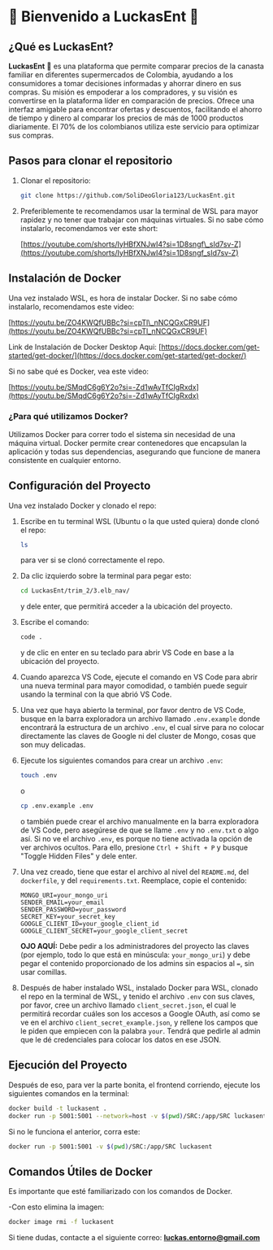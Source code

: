 # 🎉 Bienvenido a LuckasEnt 🎉

## ¿Qué es LuckasEnt?

**LuckasEnt** 🚀 es una plataforma que permite comparar precios de la canasta familiar en diferentes supermercados de Colombia, ayudando a los consumidores a tomar decisiones informadas y ahorrar dinero en sus compras. Su misión es empoderar a los compradores, y su visión es convertirse en la plataforma líder en comparación de precios. Ofrece una interfaz amigable para encontrar ofertas y descuentos, facilitando el ahorro de tiempo y dinero al comparar los precios de más de 1000 productos diariamente. El 70% de los colombianos utiliza este servicio para optimizar sus compras.

## Pasos para clonar el repositorio

1.  Clonar el repositorio:

    ```bash
    git clone https://github.com/SoliDeoGloria123/LuckasEnt.git
    ```
2.  Preferiblemente te recomendamos usar la terminal de WSL para mayor rapidez y no tener que trabajar con máquinas virtuales. Si no sabe cómo instalarlo, recomendamos ver este short:

    [https://youtube.com/shorts/IyHBfXNJwI4?si=1D8sngf\_sId7sv-Z](https://youtube.com/shorts/IyHBfXNJwI4?si=1D8sngf_sId7sv-Z)

## Instalación de Docker

Una vez instalado WSL, es hora de instalar Docker. Si no sabe cómo instalarlo, recomendamos este video:

[https://youtu.be/ZO4KWQfUBBc?si=cpTl\_nNCQGxCR9UF](https://youtu.be/ZO4KWQfUBBc?si=cpTl_nNCQGxCR9UF)

Link de Instalación de Docker Desktop Aqui:
[https://docs.docker.com/get-started/get-docker/](https://docs.docker.com/get-started/get-docker/)

Si no sabe qué es Docker, vea este video:

[https://youtu.be/SMqdC6g6Y2o?si=-Zd1wAyTfCIgRxdx](https://youtu.be/SMqdC6g6Y2o?si=-Zd1wAyTfCIgRxdx)

### ¿Para qué utilizamos Docker?

Utilizamos Docker para correr todo el sistema sin necesidad de una máquina virtual. Docker permite crear contenedores que encapsulan la aplicación y todas sus dependencias, asegurando que funcione de manera consistente en cualquier entorno.

## Configuración del Proyecto

Una vez instalado Docker y clonado el repo:

1.  Escribe en tu terminal WSL (Ubuntu o la que usted quiera) donde clonó el repo:
    ```bash
    ls
    ```
    para ver si se clonó correctamente el repo.
2.  Da clic izquierdo sobre la terminal para pegar esto:
    ```bash
    cd LuckasEnt/trim_2/3.elb_nav/
    ```
    y dele enter, que permitirá acceder a la ubicación del proyecto.
3.  Escribe el comando:
    ```bash
    code .
    ```
    y de clic en enter en su teclado para abrir VS Code en base a la ubicación del proyecto.
4.  Cuando aparezca VS Code, ejecute el comando en VS Code para abrir una nueva terminal para mayor comodidad, o también puede seguir usando la terminal con la que abrió VS Code.
5.  Una vez que haya abierto la terminal, por favor dentro de VS Code, busque en la barra exploradora un archivo llamado `.env.example` donde encontrará la estructura de un archivo `.env`, el cual sirve para no colocar directamente las claves de Google ni del cluster de Mongo, cosas que son muy delicadas.
6.  Ejecute los siguientes comandos para crear un archivo `.env`:
    ```bash
    touch .env
    ```

    o

    ```bash
    cp .env.example .env
    ```

    o también puede crear el archivo manualmente en la barra exploradora de VS Code, pero asegúrese de que se llame `.env` y no `.env.txt` o algo así. Si no ve el archivo `.env`, es porque no tiene activada la opción de ver archivos ocultos. Para ello, presione `Ctrl + Shift + P` y busque "Toggle Hidden Files" y dele enter.


7. Una vez creado, tiene que estar el archivo al nivel del `README.md`, del `dockerfile`, y del `requirements.txt`. Reemplace, copie el contenido:

    ```properties
    MONGO_URI=your_mongo_uri
    SENDER_EMAIL=your_email
    SENDER_PASSWORD=your_password
    SECRET_KEY=your_secret_key
    GOOGLE_CLIENT_ID=your_google_client_id
    GOOGLE_CLIENT_SECRET=your_google_client_secret
    ```

    **OJO AQUÍ:** Debe pedir a los administradores del proyecto las claves (por ejemplo, todo lo que está en minúscula: `your_mongo_uri`) y debe pegar el contenido proporcionado de los admins sin espacios al `=`, sin usar comillas.
    
8.  Después de haber instalado WSL, instalado Docker para WSL, clonado el repo en la terminal de WSL, y tenido el archivo `.env` con sus claves, por favor, cree un archivo llamado `client_secret.json`, el cual le permitirá recordar cuáles son los accesos a Google OAuth, así como se ve en el archivo `client_secret_example.json`, y rellene los campos que le piden que empiecen con la palabra `your`. Tendrá que pedirle al admin que le dé credenciales para colocar los datos en ese JSON.

## Ejecución del Proyecto

Después de eso, para ver la parte bonita, el frontend corriendo, ejecute los siguientes comandos en la terminal:

```bash
docker build -t luckasent .
docker run -p 5001:5001 --network=host -v $(pwd)/SRC:/app/SRC luckasent
```

Si no le funciona el anterior, corra este:
```bash
docker run -p 5001:5001 -v $(pwd)/SRC:/app/SRC luckasent
```

## Comandos Útiles de Docker
Es importante que esté familiarizado con los comandos de Docker.

-Con esto elimina la imagen:
```bash
docker image rmi -f luckasent
```


Si tiene dudas, contacte a el siguiente correo: **luckas.entorno@gmail.com**